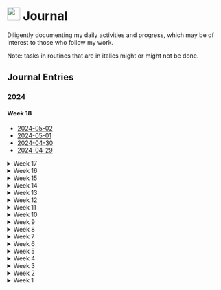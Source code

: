 <h1><img src="https://emojis.slackmojis.com/emojis/images/1648075155/56583/journal.gif?1648075155" width="30"/> Journal </h1>

<p>Diligently documenting my daily activities and progress, which may be of interest to those who follow my work.</p>

<p>Note: tasks in routines that are in italics might or might not be done.</p>

<h2>Journal Entries</h2>
<h3>2024</h3>
<h4>Week 18</h4>
<ul>
    <li><a href="2024/Week 18/2024-05-02.md">2024-05-02</a></li>
    <li><a href="2024/Week 18/2024-05-01.md">2024-05-01</a></li>
    <li><a href="2024/Week 18/2024-04-30.md">2024-04-30</a></li>
    <li><a href="2024/Week 18/2024-04-29.md">2024-04-29</a></li>
</ul>
<details>
<summary>Week 17</summary>
<ul>
    <li><a href="2024/Week 17/2024-04-28.md">2024-04-28</a></li>
    <li><a href="2024/Week 17/2024-04-27.md">2024-04-27</a></li>
    <li><a href="2024/Week 17/2024-04-26.md">2024-04-26</a></li>
    <li><a href="2024/Week 17/2024-04-25.md">2024-04-25</a></li>
    <li><a href="2024/Week 17/2024-04-24.md">2024-04-24</a></li>
    <li><a href="2024/Week 17/2024-04-23.md">2024-04-23</a></li>
    <li><a href="2024/Week 17/2024-04-22.md">2024-04-22</a></li>
</ul>
</details>
<details>
<summary>Week 16</summary>
<ul>
    <li><a href="2024/Week 16/2024-04-21.md">2024-04-21</a></li>
    <li><a href="2024/Week 16/2024-04-20.md">2024-04-20</a></li>
    <li><a href="2024/Week 16/2024-04-19.md">2024-04-19</a></li>
    <li><a href="2024/Week 16/2024-04-18.md">2024-04-18</a></li>
    <li><a href="2024/Week 16/2024-04-17.md">2024-04-17</a></li>
    <li><a href="2024/Week 16/2024-04-16.md">2024-04-16</a></li>
    <li><a href="2024/Week 16/2024-04-15.md">2024-04-15</a></li>
</ul>
</details>
<details>
<summary>Week 15</summary>
<ul>
    <li><a href="2024/Week 15/2024-04-14.md">2024-04-14</a></li>
    <li><a href="2024/Week 15/2024-04-13.md">2024-04-13</a></li>
    <li><a href="2024/Week 15/2024-04-12.md">2024-04-12</a></li>
    <li><a href="2024/Week 15/2024-04-11.md">2024-04-11</a></li>
    <li><a href="2024/Week 15/2024-04-10.md">2024-04-10</a></li>
    <li><a href="2024/Week 15/2024-04-09.md">2024-04-09</a></li>
    <li><a href="2024/Week 15/2024-04-08.md">2024-04-08</a></li>
</ul>
</details>
<details>
<summary>Week 14</summary>
<ul>
    <li><a href="2024/Week 14/2024-04-07.md">2024-04-07</a></li>
    <li><a href="2024/Week 14/2024-04-06.md">2024-04-06</a></li>
    <li><a href="2024/Week 14/2024-04-05.md">2024-04-05</a></li>
    <li><a href="2024/Week 14/2024-04-04.md">2024-04-04</a></li>
    <li><a href="2024/Week 14/2024-04-03.md">2024-04-03</a></li>
    <li><a href="2024/Week 14/2024-04-02.md">2024-04-02</a></li>
    <li><a href="2024/Week 14/2024-04-01.md">2024-04-01</a></li>
</ul>
</details>
<details>
<summary>Week 13</summary>
<ul>
    <li><a href="2024/Week 13/2024-03-31.md">2024-03-31</a></li>
    <li><a href="2024/Week 13/2024-03-30.md">2024-03-30</a></li>
    <li><a href="2024/Week 13/2024-03-29.md">2024-03-29</a></li>
    <li><a href="2024/Week 13/2024-03-28.md">2024-03-28</a></li>
    <li><a href="2024/Week 13/2024-03-27.md">2024-03-27</a></li>
    <li><a href="2024/Week 13/2024-03-26.md">2024-03-26</a></li>
    <li><a href="2024/Week 13/2024-03-25.md">2024-03-25</a></li>
</ul>
</details>
<details>
<summary>Week 12</summary>
<ul>
    <li><a href="2024/Week 12/2024-03-24.md">2024-03-24</a></li>
    <li><a href="2024/Week 12/2024-03-23.md">2024-03-23</a></li>
    <li><a href="2024/Week 12/2024-03-22.md">2024-03-22</a></li>
    <li><a href="2024/Week 12/2024-03-21.md">2024-03-21</a></li>
    <li><a href="2024/Week 12/2024-03-20.md">2024-03-20</a></li>
    <li><a href="2024/Week 12/2024-03-19.md">2024-03-19</a></li>
    <li><a href="2024/Week 12/2024-03-18.md">2024-03-18</a></li>
</ul>
</details>
<details>
<summary>Week 11</summary>
<ul>
    <li><a href="2024/Week 11/2024-03-17.md">2024-03-17</a></li>
    <li><a href="2024/Week 11/2024-03-16.md">2024-03-16</a></li>
    <li><a href="2024/Week 11/2024-03-15.md">2024-03-15</a></li>
    <li><a href="2024/Week 11/2024-03-14.md">2024-03-14</a></li>
    <li><a href="2024/Week 11/2024-03-13.md">2024-03-13</a></li>
    <li><a href="2024/Week 11/2024-03-12.md">2024-03-12</a></li>
    <li><a href="2024/Week 11/2024-03-11.md">2024-03-11</a></li>
</ul>
</details>
<details>
<summary>Week 10</summary>
    <ul>
        <li><a href="2024/Week 10/2024-03-10.md">2024-03-10</a></li>
        <li><a href="2024/Week 10/2024-03-09.md">2024-03-09</a></li>
        <li><a href="2024/Week 10/2024-03-08.md">2024-03-08</a></li>
        <li><a href="2024/Week 10/2024-03-07.md">2024-03-07</a></li>
        <li><a href="2024/Week 10/2024-03-06.md">2024-03-06</a></li>
        <li><a href="2024/Week 10/2024-03-05.md">2024-03-05</a></li>
        <li><a href="2024/Week 10/2024-03-04.md">2024-03-04</a></li>
    </ul>
</details>
<details>
<summary>Week 9</summary>
    <ul>
        <li><a href="2024/Week 9/2024-03-03.md">2024-03-03</a></li>
        <li><a href="2024/Week 9/2024-03-02.md">2024-03-02</a></li>
        <li><a href="2024/Week 9/2024-03-01.md">2024-03-01</a></li>
        <li><a href="2024/Week 9/2024-02-29.md">2024-02-29</a></li>
        <li><a href="2024/Week 9/2024-02-28.md">2024-02-28</a></li>
        <li><a href="2024/Week 9/2024-02-27.md">2024-02-27</a></li>
        <li><a href="2024/Week 9/2024-02-26.md">2024-02-26</a></li>
    </ul>
</details>
<details>
<summary>Week 8</summary>
    <ul>
        <li><a href="2024/Week 8/2024-02-25.md">2024-02-25</a></li> 
        <li><a href="2024/Week 8/2024-02-24.md">2024-02-24</a></li> 
        <li><a href="2024/Week 8/2024-02-23.md">2024-02-23</a></li>
        <li><a href="2024/Week 8/2024-02-22.md">2024-02-22</a></li>
        <li><a href="2024/Week 8/2024-02-21.md">2024-02-21</a></li>
        <li><a href="2024/Week 8/2024-02-20.md">2024-02-20</a></li>
        <li><a href="2024/Week 8/2024-02-19.md">2024-02-19</a></li>
    </ul>
</details>
<details>
<summary>Week 7</summary>
    <ul>
        <li><a href="2024/Week 7/2024-02-18.md">2024-02-18</a></li>
        <li><a href="2024/Week 7/2024-02-17.md">2024-02-17</a></li>
        <li><a href="2024/Week 7/2024-02-16.md">2024-02-16</a></li>
        <li><a href="2024/Week 7/2024-02-15.md">2024-02-15</a></li>
        <li><a href="2024/Week 7/2024-02-14.md">2024-02-14</a></li>
        <li><a href="2024/Week 7/2024-02-13.md">2024-02-13</a></li>
        <li><a href="2024/Week 7/2024-02-12.md">2024-02-12</a></li>
    </ul>
</details>
<details>
<summary>Week 6</summary>
    <ul>
        <li><a href="2024/Week 6/2024-02-11.md">2024-02-11</a></li>
        <li><a href="2024/Week 6/2024-02-10.md">2024-02-10</a></li>
        <li><a href="2024/Week 6/2024-02-09.md">2024-02-09</a></li>
        <li><a href="2024/Week 6/2024-02-08.md">2024-02-08</a></li>
        <li><a href="2024/Week 6/2024-02-07.md">2024-02-07</a></li>
        <li><a href="2024/Week 6/2024-02-06.md">2024-02-06</a></li>
        <li><a href="2024/Week 6/2024-02-05.md">2024-02-05</a></li>
    </ul>
</details>
<details>
<summary>Week 5</summary>
    <ul>
        <li><a href="2024/Week 5/2024-02-04.md">2024-02-04</a></li>
        <li><a href="2024/Week 5/2024-02-03.md">2024-02-03</a></li>
        <li><a href="2024/Week 5/2024-02-02.md">2024-02-02</a></li>
        <li><a href="2024/Week 5/2024-02-01.md">2024-02-01</a></li>
        <li><a href="2024/Week 5/2024-01-31.md">2024-01-31</a></li>
        <li><a href="2024/Week 5/2024-01-30.md">2024-01-30</a></li>
        <li><a href="2024/Week 5/2024-01-29.md">2024-01-29</a></li>
    </ul>
</details>
<details>
<summary>Week 4</summary>
    <ul>
        <li><a href="2024/Week 4/2024-01-28.md">2024-01-28</a></li>
        <li><a href="2024/Week 4/2024-01-27.md">2024-01-27</a></li>
        <li><a href="2024/Week 4/2024-01-26.md">2024-01-26</a></li>
        <li><a href="2024/Week 4/2024-01-25.md">2024-01-25</a></li>
        <li><a href="2024/Week 4/2024-01-24.md">2024-01-24</a></li>
        <li><a href="2024/Week 4/2024-01-23.md">2024-01-23</a></li>
        <li><a href="2024/Week 4/2024-01-22.md">2024-01-22</a></li>
    </ul>
</details>
<details>
    <summary>Week 3</summary>
    <ul>
        <li><a href="2024/Week 3/2024-01-21.md">2024-01-21</a></li>
        <li><a href="2024/Week 3/2024-01-20.md">2024-01-20</a></li>
        <li><a href="2024/Week 3/2024-01-19.md">2024-01-19</a></li>
        <li><a href="2024/Week 3/2024-01-18.md">2024-01-18</a></li>
        <li><a href="2024/Week 3/2024-01-17.md">2024-01-17</a></li>
        <li><a href="2024/Week 3/2024-01-16.md">2024-01-16</a></li>
        <li><a href="2024/Week 3/2024-01-15.md">2024-01-15</a></li>
    </ul>
</details>
<details>
    <summary>Week 2</summary>
    <ul>
        <li><a href="2024/Week 2/2024-01-14.md">2024-01-14</a></li>
        <li><a href="2024/Week 2/2024-01-13.md">2024-01-13</a></li>
        <li><a href="2024/Week 2/2024-01-12.md">2024-01-12</a></li>
        <li><a href="2024/Week 2/2024-01-11.md">2024-01-11</a></li>
        <li><a href="2024/Week 2/2024-01-10.md">2024-01-10</a></li>
        <li><a href="2024/Week 2/2024-01-09.md">2024-01-09</a></li>
        <li><a href="2024/Week 2/2024-01-08.md">2024-01-08</a></li>
    </ul>
</details>
<details>
    <summary>Week 1</summary>
    <ul>
        <li><a href="2024/Week 1/2024-01-07.md">2024-01-07</a></li>
        <li><a href="2024/Week 1/2024-01-06.md">2024-01-06</a></li>
        <li><a href="2024/Week 1/2024-01-05.md">2024-01-05</a></li>
        <li><a href="2024/Week 1/2024-01-04.md">2024-01-04</a></li>
        <li><a href="2024/Week 1/2024-01-03.md">2024-01-03</a></li>
        <li><a href="2024/Week 1/2024-01-02.md">2024-01-02</a></li>
        <li><a href="2024/Week 1/2024-01-01.md">2024-01-01</a></li>
    </ul>
</details>
